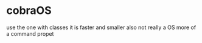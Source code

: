 # cobraOS
use the one with classes it is faster and smaller
also not really a OS more of a command propet
